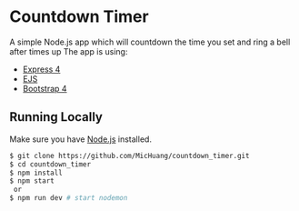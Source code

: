 # Countdown Timer

A simple Node.js app which will countdown the time you set and ring a bell after times up
The app is using: 
- [Express 4](http://expressjs.com/)
- [EJS](https://ejs.co/)
- [Bootstrap 4](https://getbootstrap.com/)


## Running Locally

Make sure you have [Node.js](http://nodejs.org/) installed.

```sh
$ git clone https://github.com/MicHuang/countdown_timer.git 
$ cd countdown_timer
$ npm install
$ npm start
 or
$ npm run dev # start nodemon
```

